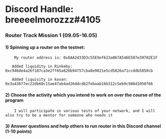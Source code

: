 # Discord Handle: breeeelmorozzz#4105
### Router Track Mission 1 (09.05-16.05)

#### 1) Spinning up a router on the testnet:

        My router address is: 0x6AA2d33D3c55E9ef623a067A546E587e39702E1F
     
       Added liquidity in Rinkeby: 0xc946de4a26f187ca3e2ff65a826b94757cba8e9821e5cd5826a71ccddb5850cb
   
       Added liquisity in kovan: 0x3a43677ec22db60c15ae47ab4ad26ddcdb2febaab16b312c5eb9c988d1058f66
    
#### 2) Choose the activity which you intend to work on over the course of the program

        I will participate in various tests of your network, and I will also try to be a mentor for someone who needs it

#### 3) Answer questions and help others to run router in this Discord channel (1-10 points)


